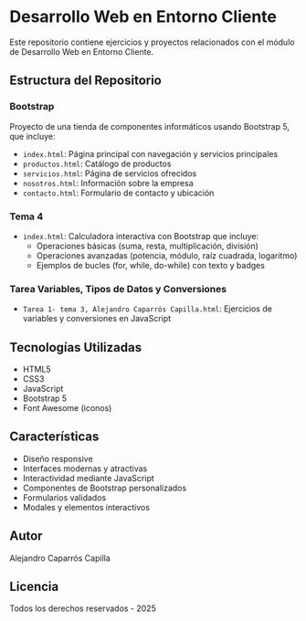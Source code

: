 # Desarrollo Web en Entorno Cliente

Este repositorio contiene ejercicios y proyectos relacionados con el módulo de Desarrollo Web en Entorno Cliente.

## Estructura del Repositorio

### Bootstrap
Proyecto de una tienda de componentes informáticos usando Bootstrap 5, que incluye:
- `index.html`: Página principal con navegación y servicios principales
- `productos.html`: Catálogo de productos
- `servicios.html`: Página de servicios ofrecidos
- `nosotros.html`: Información sobre la empresa
- `contacto.html`: Formulario de contacto y ubicación

### Tema 4
- `index.html`: Calculadora interactiva con Bootstrap que incluye:
  - Operaciones básicas (suma, resta, multiplicación, división)
  - Operaciones avanzadas (potencia, módulo, raíz cuadrada, logaritmo)
  - Ejemplos de bucles (for, while, do-while) con texto y badges

### Tarea Variables, Tipos de Datos y Conversiones
- `Tarea 1- tema 3, Alejandro Caparrós Capilla.html`: Ejercicios de variables y conversiones en JavaScript

## Tecnologías Utilizadas
- HTML5
- CSS3
- JavaScript
- Bootstrap 5
- Font Awesome (iconos)

## Características
- Diseño responsive
- Interfaces modernas y atractivas
- Interactividad mediante JavaScript
- Componentes de Bootstrap personalizados
- Formularios validados
- Modales y elementos interactivos

## Autor
Alejandro Caparrós Capilla

## Licencia
Todos los derechos reservados - 2025